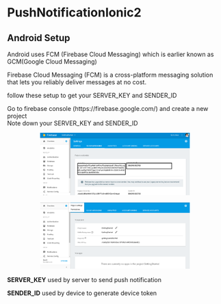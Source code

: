 # PushNotificationIonic2

<h2>Android Setup</h2>

<p>Android uses FCM (Firebase Cloud Messaging) which is earlier known as GCM(Google Cloud Messaging)</p>
<p>Firebase Cloud Messaging (FCM) is a cross-platform messaging solution that lets you reliably deliver messages at no cost.</p>

<p>follow these setup to get your SERVER_KEY and SENDER_ID</p> 
<p>
  Go to firebase console (https://firebase.google.com/) and create a new project<br>
  Note down your SERVER_KEY and SENDER_ID<br>
  <p align="center">
  <img src="./Images/Sender-id.PNG" width="350"/>
  
</p>
  <p align="center">
  <img src="./Images/firebase-console.PNG" width="350"/>
  
</p>
</p>
<p><strong>SERVER_KEY</strong> used by server to send push notification </p>
<p><strong>SENDER_ID</strong> used by device to generate device token </p>
